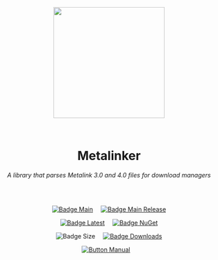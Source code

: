 
<div align = center>

<br>
<br>
    
<img
  src = 'https://cdn.jsdelivr.net/gh/Aptivi/Metalinker@main/Metalinker/OfficialAppIcon-Metalinker-512.png'
  width = 256
  align = center
/>

<br>

# Metalinker
    
*A library that parses Metalink 3.0 and 4.0 files for download managers*

<br>
<br>

[![Badge Main]][Main]   
[![Badge Main Release]][Main Release]

[![Badge Latest]][Latest]   
[![Badge NuGet]][NuGet]

![Badge Size]   
[![Badge Downloads]][Releases]

[![Button Manual]][Manual]   

</div>
    
<br>

</div>


<!----------------------------------------------------------------------------->

[Releases]: https://github.com/Aptivi/Metalinker/releases
[Latest]: https://github.com/Aptivi/Metalinker/releases/latest
[NuGet]: https://www.nuget.org/packages/Metalinker/

[Main]: https://github.com/Aptivi/Metalinker/actions/workflows/build.yml
[Main Release]: https://github.com/Aptivi/Metalinker/actions/workflows/build-rel.yml

[Manual]: https://aptivi.gitbook.io/metalinker-manual/

<!----------------------------------[ Badges ]--------------------------------->

[Badge Downloads]: https://img.shields.io/github/downloads/Aptivi/Metalinker/total?color=217346&label=Downloads&style=for-the-badge&logoColor=white&logo=DocuSign&labelColor=2d9d5f
[Badge Latest]: https://img.shields.io/github/v/release/Aptivi/Metalinker?color=212121&include_prereleases&label=github&style=for-the-badge&logoColor=white&logo=AzureArtifacts&labelColor=303030
[Badge NuGet]: https://img.shields.io/nuget/vpre/Metalinker?color=012f52&style=for-the-badge&logoColor=white&logo=NuGet&labelColor=004880
[Badge Size]: https://img.shields.io/github/repo-size/Aptivi/Metalinker?color=bb4a28&label=size&logoColor=white&style=for-the-badge&logo=GoogleAnalytics&labelColor=E85C33

[Badge Main]: https://github.com/Aptivi/Metalinker/actions/workflows/build.yml/badge.svg
[Badge Main Release]: https://github.com/Aptivi/Metalinker/actions/workflows/build-rel.yml/badge.svg


<!---------------------------------[ Buttons ]--------------------------------->

[Button Libraries]: https://img.shields.io/badge/Libraries-EA8220?style=for-the-badge&logoColor=white&logo=AzureArtifacts
[Button Manual]: https://img.shields.io/badge/Docs-blueviolet?style=for-the-badge&logoColor=white&logo=GitBook
